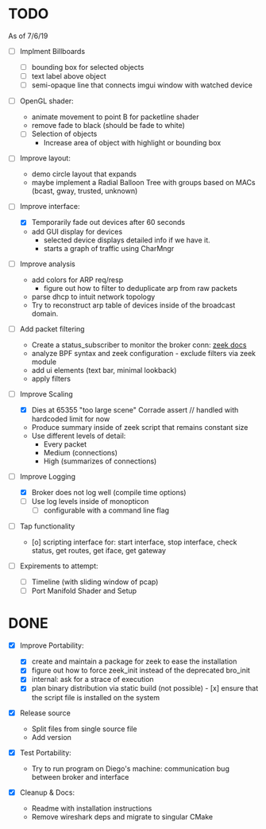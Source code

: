 TODO
=====
As of 7/6/19
- [ ] Implment Billboards
    - [ ] bounding box for selected objects
    - [ ] text label above object
    - [ ] semi-opaque line that connects imgui window with watched device

- [ ] OpenGL shader:
    - animate movement to point B for packetline shader
    - remove fade to black (should be fade to white)

    - [ ] Selection of objects
        - Increase area of object with highlight or bounding box

- [ ] Improve layout:
    - demo circle layout that expands
    - maybe implement  a Radial Balloon Tree with groups based on MACs (bcast, gway, trusted, unknown)

- [ ] Improve interface:
    - [x] Temporarily fade out devices after 60 seconds
    - add GUI display for devices
        - selected device displays detailed info if we have it.
        - starts a graph of traffic using CharMngr

- [ ] Improve analysis
    - add colors for ARP req/resp
        - figure out how to filter to deduplicate arp from raw packets
    - parse dhcp to intuit network topology
    - Try to reconstruct arp table of devices inside of the broadcast domain.

- [ ] Add packet filtering
    - Create a status_subscriber to monitor the broker conn: [zeek docs](https://bro-broker.readthedocs.io/en/stable/comm.html#status-and-error-messages)
    - analyze BPF syntax and zeek configuration - exclude filters via zeek module
    - add ui elements (text bar, minimal lookback)
    - apply filters

- [ ] Improve Scaling
    - [x] Dies at 65355 "too large scene" Corrade assert // handled with hardcoded limit for now
    - Produce summary inside of zeek script that remains constant size
    - Use different levels of detail:
        - Every packet
        - Medium (connections)
        - High (summarizes of connections)

- [ ] Improve Logging
    - [x] Broker does not log well (compile time options)
    - [ ] Use log levels inside of monopticon
        - [ ] configurable with a command line flag

- [ ] Tap functionality
    - [o] scripting interface for: start interface, stop interface, check status,
          get routes, get iface, get gateway

- [ ] Expirements to attempt:
    - [ ] Timeline (with sliding window of pcap)
    - [ ] Port Manifold Shader and Setup

DONE
====
- [x] Improve Portability:
    - [x] create and maintain a package for zeek to ease the installation
    - [x] figure out how to force zeek_init instead of the deprecated bro_init
    - [x] internal: ask for a strace of execution
    - [x] plan binary distribution via static build (not possible)
          - [x] ensure that the script file is installed on the system

- [x] Release source
    - Split files from single source file
    - Add version

- [x] Test Portability:
    - Try to run program on Diego's machine:
      communication bug between broker and interface

- [x] Cleanup & Docs:
    - Readme with installation instructions
    - Remove wireshark deps and migrate to singular CMake
